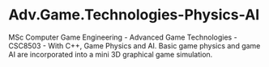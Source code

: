 # Adv.Game.Technologies-Physics-AI
 MSc Computer Game Engineering - Advanced Game Technologies - CSC8503 - With C++, Game Physics and AI. Basic game physics and game AI are incorporated into a mini 3D graphical game simulation.
